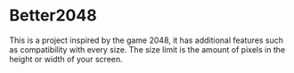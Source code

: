 # Better2048
This is a project inspired by the game 2048, it has additional features such as compatibility with every size. The size limit is the amount of pixels in the height or width of your screen.
